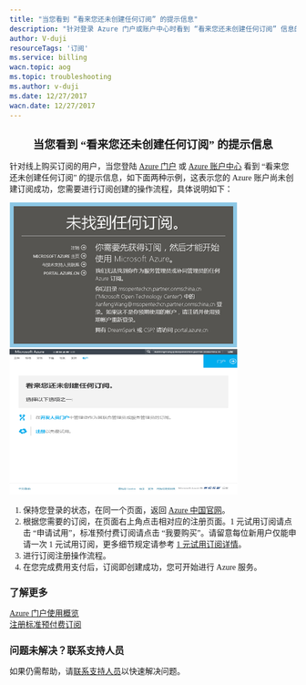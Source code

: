 ```yaml
---
title: "当您看到 “看来您还未创建任何订阅” 的提示信息"
description: "针对登录 Azure 门户或账户中心时看到 “看来您还未创建任何订阅” 信息的解决方案"
author: V-duji
resourceTags: '订阅'
ms.service: billing
wacn.topic: aog
ms.topic: troubleshooting
ms.author: v-duji
ms.date: 12/27/2017
wacn.date: 12/27/2017
---
```


<h1 style="font-size: 1.4em; font-weight: bold; font-family: 'Microsoft YaHei', 'Segoe UI Light'" align="center">当您看到 “看来您还未创建任何订阅” 的提示信息</h1>

<p style="font-size: 1em; font-family: 'Microsoft YaHei', 'Segoe UI Light'">针对线上购买订阅的用户，当您登陆 <a href="https://portal.azure.cn/">Azure 门户</a> 或 <a href="https://account.windowsazure.cn/">Azure 账户中心</a> 看到 “看来您还未创建任何订阅” 的提示信息，如下面两种示例，这表示您的 Azure 账户尚未创建订阅成功，您需要进行订阅创建的操作流程，具体说明如下：</p>

<img src="media/aog-billing-no-subscription-found/classic.png" alt="classic" height="255" width="400" style="display: inline-block">&nbsp;&nbsp;<img src="media/aog-billing-no-subscription-found/portal.png" alt="portal" height="255" width="400" style="display: inline-block">

<ol style="font-size: 1em; font-family: 'Microsoft YaHei', 'Segoe UI Light'">
<li>保持您登录的状态，在同一个页面，返回 <a href="http://www.azure.cn/">Azure 中国官网</a>。</li>
<li>根据您需要的订阅，在页面右上角点击相对应的注册页面。1 元试用订阅请点击 “申请试用”，标准预付费订阅请点击 “我要购买”。请留意每位新用户仅能申请一次 1 元试用订阅，更多细节规定请参考 <a href="https://www.azure.cn/offers/ms-mc-azr-44p/">1 元试用订阅详情</a>。</li>
<li>进行订阅注册操作流程。</li>
<li>在您完成费用支付后，订阅即创建成功，您可开始进行 Azure 服务。</li>
</ol>

<h2 style="font-size: 1.2em; font-weight: bold; font-family: 'Microsoft YaHei', 'Segoe UI Light'">了解更多</h2>

<p style="font-size: 1em; font-family: 'Microsoft YaHei', 'Segoe UI Light'"><a href="https://school.azure.cn/courses/48">Azure 门户使用概览</a><br>
<a href="https://www.azure.cn/pricing/billing/azure-pia-application-and-signup/">注册标准预付费订阅</a></p>

<h2 style="font-size: 1.2em; font-weight: bold; font-family: 'Microsoft YaHei', 'Segoe UI Light'">问题未解决？联系支持人员</h2>

<p style="font-size: 1em; font-family: 'Microsoft YaHei', 'Segoe UI Light'">如果仍需帮助，请<a href="https://www.azure.cn/support/contact/">联系支持人员</a>以快速解决问题。
</p>